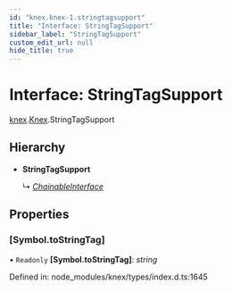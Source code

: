 ```yaml
---
id: "knex.knex-1.stringtagsupport"
title: "Interface: StringTagSupport"
sidebar_label: "StringTagSupport"
custom_edit_url: null
hide_title: true
---
```


# Interface: StringTagSupport

[knex](../modules/knex.md).[Knex](../modules/knex.knex-1.md).StringTagSupport

## Hierarchy

* **StringTagSupport**

  ↳ [*ChainableInterface*](knex.knex-1.chainableinterface.md)

## Properties

### [Symbol.toStringTag]

• `Readonly` **[Symbol.toStringTag]**: *string*

Defined in: node_modules/knex/types/index.d.ts:1645
